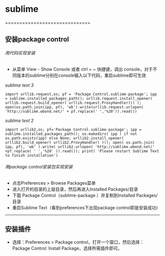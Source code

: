 # sublime
==============================
## 安装package control
###### 用代码实现安装
* 从菜单 View - Show Console 或者 ctrl + ~ 快捷键，调出 console，对于不同版本的sublime分别在console输入以下代码，重启sublime即可生效  

*sublime text 3*  

```import urllib.request,os; pf = 'Package Control.sublime-package'; ipp = sublime.installed_packages_path(); urllib.request.install_opener( urllib.request.build_opener( urllib.request.ProxyHandler()) ); open(os.path.join(ipp, pf), 'wb').write(urllib.request.urlopen( 'http://sublime.wbond.net/' + pf.replace(' ','%20')).read())```  

*sublime text 2*  

```import urllib2,os; pf='Package Control.sublime-package'; ipp = sublime.installed_packages_path(); os.makedirs( ipp ) if not os.path.exists(ipp) else None; urllib2.install_opener( urllib2.build_opener( urllib2.ProxyHandler( ))); open( os.path.join( ipp, pf), 'wb' ).write( urllib2.urlopen( 'http://sublime.wbond.net/' +pf.replace( ' ','%20' )).read()); print( 'Please restart Sublime Text to finish installation')```

###### 用package control安装包实现安装
  * 点击Preferences > Browse Packages菜单
  * 进入打开的目录的上层目录，然后再进入Installed Packages/目录
  * 下载 Package Control（sublime-package ）并复制到Installed Packages/目录
  * 重启Sublime Text（看到preferences下出现package control即是安装成功）
  
  
-------------------------------------------------------------------------------
## 安装插件
* 选择：Preferences > Package control，打开一个窗口，然后选择：Package Control: Install Package，选择所需插件即可。

